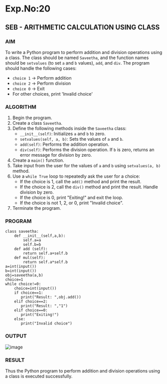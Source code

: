 # Exp.No:20  
## SEB - ARITHMETIC CALCULATION USING CLASS

### AIM  
To write a Python program to perform addition and division operations using a class. The class should be named `Saveetha`, and the function names should be `setvalues` (to set `a` and `b` values), `add`, and `div`. The program should handle the following cases:  
- `choice 1` → Perform addition  
- `choice 2` → Perform division  
- `choice 0` → Exit  
- For other choices, print 'Invalid choice'

### ALGORITHM

1. Begin the program.  
2. Create a class `Saveetha`.  
3. Define the following methods inside the `Saveetha` class:  
   - `__init__(self)`: Initializes `a` and `b` to zero.  
   - `setvalues(self, a, b)`: Sets the values of `a` and `b`.  
   - `add(self)`: Performs the addition operation.  
   - `div(self)`: Performs the division operation. If `b` is zero, returns an error message for division by zero.  
4. Create a `main()` function.  
5. Take input from the user for the values of `a` and `b` using `setvalues(a, b)` method.  
6. Use a `while True` loop to repeatedly ask the user for a choice:  
   - If the choice is 1, call the `add()` method and print the result.  
   - If the choice is 2, call the `div()` method and print the result. Handle division by zero.  
   - If the choice is 0, print "Exiting!" and exit the loop.  
   - If the choice is not 1, 2, or 0, print "Invalid choice".  
7. Terminate the program.

### PROGRAM
```
class saveetha:
    def __init__(self,a,b):
        self.a=a
        self.b=b
    def add (self):
        return self.a+self.b
    def mul(self):
        return self.a*self.b
a=int(input())
b=int(input())
obj=saveetha(a,b)
choice=1
while choice!=0:
    choice=int(input())
    if choice==1:
       print("Result: ",obj.add())
    elif choice==2:
       print("Result: ","1")
    elif choice==0:
       print("Exiting!")
    else:
       print("Invalid choice")
```
### OUTPUT
![image](https://github.com/user-attachments/assets/29ec2cfb-a7cf-4361-9828-066da799c70d)

### RESULT
Thus the Python program to perform addition and division operations using a class is executed successfully.
